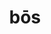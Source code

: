 ---
title: bōs
meaning: ox
ch: fifteen
pos: nounthird
genitive: bovis
abbgender: m./f.
abbgender2: masc./fem.
gender: masculine/feminine
declension: third
---
